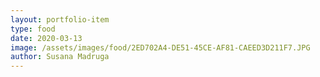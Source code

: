 ```yaml
---
layout: portfolio-item
type: food
date: 2020-03-13
image: /assets/images/food/2ED702A4-DE51-45CE-AF81-CAEED3D211F7.JPG
author: Susana Madruga
---
```


